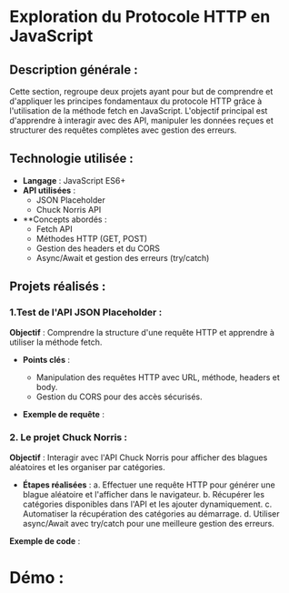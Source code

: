 # Exploration du Protocole HTTP en JavaScript
## Description générale : 
Cette section, regroupe deux projets ayant pour but de comprendre et d'appliquer les principes fondamentaux du protocole HTTP grâce à l'utilisation de la méthode fetch en JavaScript.
L'objectif principal est d'apprendre à interagir avec des API, manipuler les données reçues et structurer des requêtes complètes avec gestion des erreurs.

## Technologie utilisée :
- **Langage** : JavaScript ES6+
- **API utilisées** :
  - JSON Placeholder
  - Chuck Norris API
- **Concepts abordés : 
  - Fetch API
  - Méthodes HTTP (GET, POST)
  - Gestion des headers et du CORS
  - Async/Await et gestion des erreurs (try/catch)

## Projets réalisés :
### 1.Test de l'API JSON Placeholder :
**Objectif** : Comprendre la structure d'une requête HTTP et apprendre à utiliser la méthode fetch.
  - **Points clés** :
    - Manipulation des requêtes HTTP avec URL, méthode, headers et body.
    - Gestion du CORS pour des accès sécurisés.


  - **Exemple de requête** :


### 2. Le projet Chuck Norris :
**Objectif** : Interagir avec l'API Chuck Norris pour afficher des blagues aléatoires et les organiser par catégories.
  - **Étapes réalisées** :
    a. Effectuer une requête HTTP pour générer une blague aléatoire et l'afficher dans le navigateur.
    b. Récupérer les catégories disponibles dans l'API et les ajouter dynamiquement.
    c. Automatiser la récupération des catégories au démarrage.
    d. Utiliser async/Await avec try/catch pour une meilleure gestion des erreurs.


**Exemple de code** : 


# Démo : 







